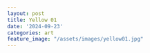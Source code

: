 ```yaml
---
layout: post
title: Yellow 01
date: '2024-09-23'
categories: art
feature_image: "/assets/images/yellow01.jpg"
---
```

